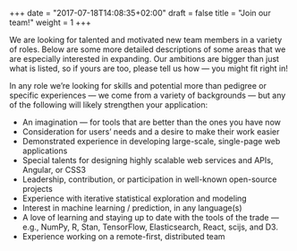 +++
date = "2017-07-18T14:08:35+02:00"
draft = false
title = "Join our team!"
weight = 1
+++

We are looking for talented and motivated new team members in a variety of roles. Below are some more detailed descriptions of some areas that we are especially interested in expanding. Our ambitions are bigger than just what is listed, so if yours are too, please tell us how — you might fit right in!

In any role we’re looking for skills and potential more than pedigree or specific experiences — we come from a variety of backgrounds — but any of the following will likely strengthen your application:

* An imagination — for tools that are better than the ones you have now
* Consideration for users’ needs and a desire to make their work easier
* Demonstrated experience in developing large-scale, single-page web applications
* Special talents for designing highly scalable web services and APIs, Angular, or CSS3
* Leadership, contribution, or participation in well-known open-source projects
* Experience with iterative statistical exploration and modeling
* Interest in machine learning / prediction, in any language(s)
* A love of learning and staying up to date with the tools of the trade — e.g., NumPy, R, Stan, TensorFlow, Elasticsearch, React, scijs, and D3.
* Experience working on a remote-first, distributed team
